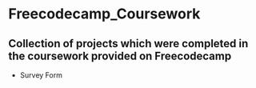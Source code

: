 # Freecodecamp_Coursework

## Collection of projects which were completed in the coursework provided on Freecodecamp

- Survey Form
<!--
  See it [here]
-->
